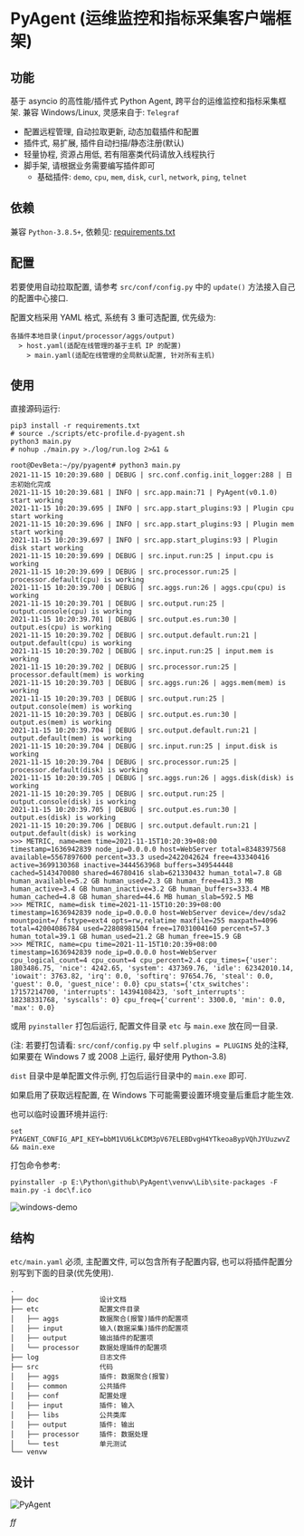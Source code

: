 # PyAgent (运维监控和指标采集客户端框架)

## 功能

基于 asyncio 的高性能/插件式 Python Agent, 跨平台的运维监控和指标采集框架. 兼容 Windows/Linux, 灵感来自于: `Telegraf`

- 配置远程管理, 自动拉取更新, 动态加载插件和配置
- 插件式, 易扩展, 插件自动扫描/静态注册(默认)
- 轻量协程, 资源占用低, 若有阻塞类代码请放入线程执行
- 脚手架, 请根据业务需要编写插件即可
  - 基础插件: `demo`, `cpu`, `mem`, `disk`, `curl`, `network`, `ping`, `telnet`

## 依赖

兼容 `Python-3.8.5+`, 依赖见: [requirements.txt](requirements.txt)

## 配置

若要使用自动拉取配置, 请参考 `src/conf/config.py` 中的 `update()` 方法接入自己的配置中心接口.

配置文档采用 YAML 格式, 系统有 3 重可选配置, 优先级为:

```
各插件本地目录(input/processor/aggs/output)
  > host.yaml(适配在线管理的基于主机 IP 的配置)
    > main.yaml(适配在线管理的全局默认配置, 针对所有主机)
```

## 使用

直接源码运行:

```shell
pip3 install -r requirements.txt
# source ./scripts/etc-profile.d-pyagent.sh
python3 main.py
# nohup ./main.py >./log/run.log 2>&1 &
```

```shell
root@DevBeta:~/py/pyagent# python3 main.py 
2021-11-15 10:20:39.680 | DEBUG | src.conf.config.init_logger:288 | 日志初始化完成
2021-11-15 10:20:39.681 | INFO | src.app.main:71 | PyAgent(v0.1.0) start working
2021-11-15 10:20:39.695 | INFO | src.app.start_plugins:93 | Plugin cpu start working
2021-11-15 10:20:39.696 | INFO | src.app.start_plugins:93 | Plugin mem start working
2021-11-15 10:20:39.697 | INFO | src.app.start_plugins:93 | Plugin disk start working
2021-11-15 10:20:39.699 | DEBUG | src.input.run:25 | input.cpu is working
2021-11-15 10:20:39.699 | DEBUG | src.processor.run:25 | processor.default(cpu) is working
2021-11-15 10:20:39.700 | DEBUG | src.aggs.run:26 | aggs.cpu(cpu) is working
2021-11-15 10:20:39.701 | DEBUG | src.output.run:25 | output.console(cpu) is working
2021-11-15 10:20:39.701 | DEBUG | src.output.es.run:30 | output.es(cpu) is working
2021-11-15 10:20:39.702 | DEBUG | src.output.default.run:21 | output.default(cpu) is working
2021-11-15 10:20:39.702 | DEBUG | src.input.run:25 | input.mem is working
2021-11-15 10:20:39.702 | DEBUG | src.processor.run:25 | processor.default(mem) is working
2021-11-15 10:20:39.703 | DEBUG | src.aggs.run:26 | aggs.mem(mem) is working
2021-11-15 10:20:39.703 | DEBUG | src.output.run:25 | output.console(mem) is working
2021-11-15 10:20:39.703 | DEBUG | src.output.es.run:30 | output.es(mem) is working
2021-11-15 10:20:39.704 | DEBUG | src.output.default.run:21 | output.default(mem) is working
2021-11-15 10:20:39.704 | DEBUG | src.input.run:25 | input.disk is working
2021-11-15 10:20:39.704 | DEBUG | src.processor.run:25 | processor.default(disk) is working
2021-11-15 10:20:39.705 | DEBUG | src.aggs.run:26 | aggs.disk(disk) is working
2021-11-15 10:20:39.705 | DEBUG | src.output.run:25 | output.console(disk) is working
2021-11-15 10:20:39.705 | DEBUG | src.output.es.run:30 | output.es(disk) is working
2021-11-15 10:20:39.706 | DEBUG | src.output.default.run:21 | output.default(disk) is working
>>> METRIC, name=mem time=2021-11-15T10:20:39+08:00 timestamp=1636942839 node_ip=0.0.0.0 host=WebServer total=8348397568 available=5567897600 percent=33.3 used=2422042624 free=433340416 active=3699130368 inactive=3444563968 buffers=349544448 cached=5143470080 shared=46780416 slab=621330432 human_total=7.8 GB human_available=5.2 GB human_used=2.3 GB human_free=413.3 MB human_active=3.4 GB human_inactive=3.2 GB human_buffers=333.4 MB human_cached=4.8 GB human_shared=44.6 MB human_slab=592.5 MB
>>> METRIC, name=disk time=2021-11-15T10:20:39+08:00 timestamp=1636942839 node_ip=0.0.0.0 host=WebServer device=/dev/sda2 mountpoint=/ fstype=ext4 opts=rw,relatime maxfile=255 maxpath=4096 total=42004086784 used=22808981504 free=17031004160 percent=57.3 human_total=39.1 GB human_used=21.2 GB human_free=15.9 GB
>>> METRIC, name=cpu time=2021-11-15T10:20:39+08:00 timestamp=1636942839 node_ip=0.0.0.0 host=WebServer cpu_logical_count=4 cpu_count=4 cpu_percent=2.4 cpu_times={'user': 1803486.75, 'nice': 4242.65, 'system': 437369.76, 'idle': 62342010.14, 'iowait': 3763.82, 'irq': 0.0, 'softirq': 97654.76, 'steal': 0.0, 'guest': 0.0, 'guest_nice': 0.0} cpu_stats={'ctx_switches': 17157214700, 'interrupts': 14394108423, 'soft_interrupts': 18238331768, 'syscalls': 0} cpu_freq={'current': 3300.0, 'min': 0.0, 'max': 0.0}
```

或用 `pyinstaller` 打包后运行, 配置文件目录 `etc` 与 `main.exe` 放在同一目录.

(注: 若要打包请看: `src/conf/config.py` 中 `self.plugins = PLUGINS` 处的注释, 如果要在 Windows 7 或 2008 上运行, 最好使用 Python-3.8)

`dist` 目录中是单配置文件示例, 打包后运行目录中的 `main.exe` 即可.

如果启用了获取远程配置, 在 Windows 下可能需要设置环境变量后重启才能生效.

也可以临时设置环境并运行: 

`set PYAGENT_CONFIG_API_KEY=bbM1VU6LkCDM3pV67ELEBDvgH4YTkeoaBypVQhJYUuzwvZ && main.exe`

打包命令参考:

```shell
pyinstaller -p E:\Python\github\PyAgent\venvw\Lib\site-packages -F main.py -i doc\f.ico
```

![windows-demo](doc/windows-demo.png)

## 结构

`etc/main.yaml` 必须, 主配置文件, 可以包含所有子配置内容, 也可以将插件配置分别写到下面的目录(优先使用).

```
.
├── doc               设计文档
├── etc               配置文件目录
│   ├── aggs          数据聚合(报警)插件的配置项
│   ├── input         输入(数据采集)插件的配置项
│   ├── output        输出插件的配置项
│   └── processor     数据处理插件的配置项
├── log               日志文件
├── src               代码
│   ├── aggs          插件: 数据聚合(报警)
│   ├── common        公共插件
│   ├── conf          配置处理
│   ├── input         插件: 输入
│   ├── libs          公共类库
│   ├── output        插件: 输出
│   ├── processor     插件: 数据处理
│   └── test          单元测试
└── venvw
```

## 设计

![PyAgent](doc/pyagent.png)







*ff*
